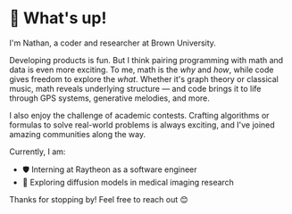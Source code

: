 # 👋 What's up!

I'm Nathan, a coder and researcher at Brown University.

Developing products is fun. But I think pairing programming with math and data is even more exciting. To me, math is the *why* and *how*, while code gives freedom to explore the *what*. Whether it's graph theory or classical music, math reveals underlying structure — and code brings it to life through GPS systems, generative melodies, and more.

I also enjoy the challenge of academic contests. Crafting algorithms or formulas to solve real-world problems is always exciting, and I've joined amazing communities along the way.

Currently, I am:
- 🛡️ Interning at Raytheon as a software engineer  
- 🧬 Exploring diffusion models in medical imaging research  

Thanks for stopping by! Feel free to reach out 😊  
